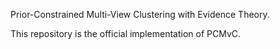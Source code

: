 Prior-Constrained Multi-View Clustering with Evidence Theory.

This repository is the official implementation of PCMvC.

